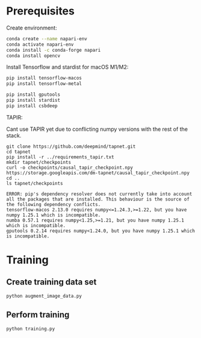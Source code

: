 # Prerequisites

Create environment:
```sh
conda create --name napari-env
conda activate napari-env
conda install -c conda-forge napari   
conda install opencv
```

Install Tensorflow and stardist for macOS M1/M2:
```sh
pip install tensorflow-macos
pip install tensorflow-metal

pip install gputools
pip install stardist
pip install csbdeep
```

TAPIR:

Cant use TAPIR yet due to conflicting numpy versions with the rest of the stack.

```
git clone https://github.com/deepmind/tapnet.git
cd tapnet
pip install -r ../requirements_tapir.txt
mkdir tapnet/checkpoints
curl -o checkpoints/causal_tapir_checkpoint.npy https://storage.googleapis.com/dm-tapnet/causal_tapir_checkpoint.npy
cd ..
ls tapnet/checkpoints
```

```
ERROR: pip's dependency resolver does not currently take into account all the packages that are installed. This behaviour is the source of the following dependency conflicts.
tensorflow-macos 2.13.0 requires numpy<=1.24.3,>=1.22, but you have numpy 1.25.1 which is incompatible.
numba 0.57.1 requires numpy<1.25,>=1.21, but you have numpy 1.25.1 which is incompatible.
gputools 0.2.14 requires numpy<1.24.0, but you have numpy 1.25.1 which is incompatible.
```

# Training

## Create training data set

```sh
python augment_image_data.py
```

## Perform training

```sh
python training.py
```



